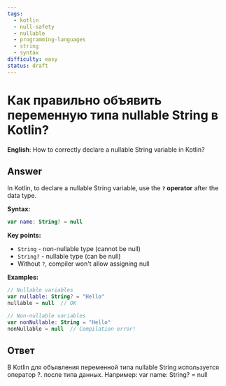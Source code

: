 ```yaml
---
tags:
  - kotlin
  - null-safety
  - nullable
  - programming-languages
  - string
  - syntax
difficulty: easy
status: draft
---
```


# Как правильно объявить переменную типа nullable String в Kotlin?

**English**: How to correctly declare a nullable String variable in Kotlin?

## Answer

In Kotlin, to declare a nullable String variable, use the **`?` operator** after the data type.

**Syntax:**
```kotlin
var name: String? = null
```

**Key points:**
- `String` - non-nullable type (cannot be null)
- `String?` - nullable type (can be null)
- Without `?`, compiler won't allow assigning null

**Examples:**
```kotlin
// Nullable variables
var nullable: String? = "Hello"
nullable = null  // OK

// Non-nullable variables
var nonNullable: String = "Hello"
nonNullable = null  // Compilation error!
```

## Ответ

В Kotlin для объявления переменной типа nullable String используется оператор ?. после типа данных. Например: var name: String? = null

